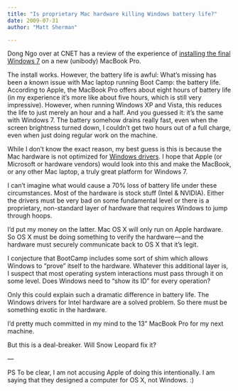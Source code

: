 ```yaml
---
title: "Is proprietary Mac hardware killing Windows battery life?"
date: 2009-07-31
author: "Matt Sherman"

---
```


Dong Ngo over at CNET has a review of the experience of [installing the final Windows 7](http://news.cnet.com/8301-17938_105-10301015-1.html?part=rss&amp;subj=news&amp;tag=2547-1_3-0-20) on a new (unibody) MacBook Pro.

The install works. However, the battery life is awful:
What’s missing has been a known issue with Mac laptop running Boot Camp: the battery life. According to Apple, the MacBook Pro offers about eight hours of battery life (in my experience it’s more like about five hours, which is still very impressive). However, when running Windows XP and Vista, this reduces the life to just merely an hour and a half. And you guessed it: it’s the same with Windows 7. The battery somehow drains really fast, even when the screen brightness turned down, I couldn’t get two hours out of a full charge, even when just doing regular work on the machine.   
   
While I don’t know the exact reason, my best guess is this is because the Mac hardware is not optimized for [Windows drivers](http://download.cnet.com/windows/drivers/2001-2014_4-0.html). I hope that Apple (or Microsoft or hardware vendors) would look into this and make the MacBook, or any other Mac laptop, a truly great platform for Windows 7.

I can’t imagine what would cause a 70% loss of battery life under these circumstances. Most of the hardware is stock stuff (Intel &amp; NVIDIA). Either the drivers must be very bad on some fundamental level or there is a proprietary, non-standard layer of hardware that requires Windows to jump through hoops.

I’d put my money on the latter. Mac OS X will only run on Apple hardware. So OS X must be doing something to verify the hardware — and the hardware must securely communicate back to OS X that it’s legit.

I conjecture that BootCamp includes some sort of shim which allows Windows to “prove” itself to the hardware. Whatever this additional layer is, I suspect that most operating system interactions must pass through it on some level. Does Windows need to “show its ID” for every operation?

Only this could explain such a dramatic difference in battery life. The Windows drivers for Intel hardware are a solved problem. So there must be something exotic in the hardware.

I’d pretty much committed in my mind to the 13” MacBook Pro for my next machine.

But this is a deal-breaker. Will Snow Leopard fix it?

—

PS To be clear, I am not accusing Apple of doing this intentionally. I am saying that they designed a computer for OS X, not Windows. :)
